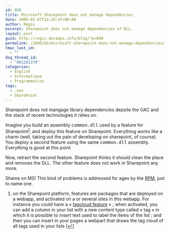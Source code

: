 ```yaml
---
id: 808
title: Microsoft Sharepoint does not manage dependencies
date: 2009-02-07T14:28:47+00:00
author: Régis
excerpt: Sharepoint does not manage dependencies of DLL.
layout: post
guid: http://regis.decamps.info/blog/?p=808
permalink: /2009/02/microsoft-sharepoint-does-not-manage-dependencies/
tmac_last_id:
  - ""
dsq_thread_id:
  - "881201379"
categories:
  - English
  - Informatique
  - Programmation
tags:
  - .net
  - SharePoint
---
```

Sharepoint does not mangage library dependencies depsite the GAC and the stack of recent technologies it relies on.
  
<!--more-->


  
Imagine you build an assembly <tt>common.dll</tt> used by a feature for Sharepoint<sup><a href="#footnote_0_808" id="identifier_0_808" class="footnote-link footnote-identifier-link" title="on the Sharepoint platform, features are packages that are deployed on a webapp, and activated on a or several sites in this webapp. For instance you could have a &laquo; tagcloud feature &raquo; ; when activated, you can add a column in your list with a new content type called &laquo; tag &raquo; in which it is possible to insert text used to label the items of the list ; and then you can insert in your pages a webpart that draws the tag cloud of all tags used in your lists">1</a></sup>, and deploy this feature on Sharepoint. Everything works like a charm (well, taking out the pain of developing on sharepoint, of course). You deploy a second feature using the same <tt>common.dll</tt> assembly. Everything is good at this point.

Now, retract the second feature. Sharepoint thinks it should clean the place and removes the DLL. The other feature does not work in Sharepoint any more.

Shame on MS! This kind of problems is addressed for ages by the [RPM](http://fr.wikipedia.org/wiki/RPM_Package_Manager), just to name one.

<ol class="footnotes">
  <li id="footnote_0_808" class="footnote">
    on the Sharepoint platform, features are packages that are deployed on a webapp, and activated on a or several sites in this webapp. For instance you could have a « <a href="http://http://www.codeplex.com/nuage">tagcloud feature</a> » ; when activated, you can add a column in your list with a new content type called « tag » in which it is possible to insert text used to label the items of the list ; and then you can insert in your pages a webpart that draws the tag cloud of all tags used in your lists [<a href="#identifier_0_808" class="footnote-link footnote-back-link">&#8617;</a>]
  </li>
</ol>

